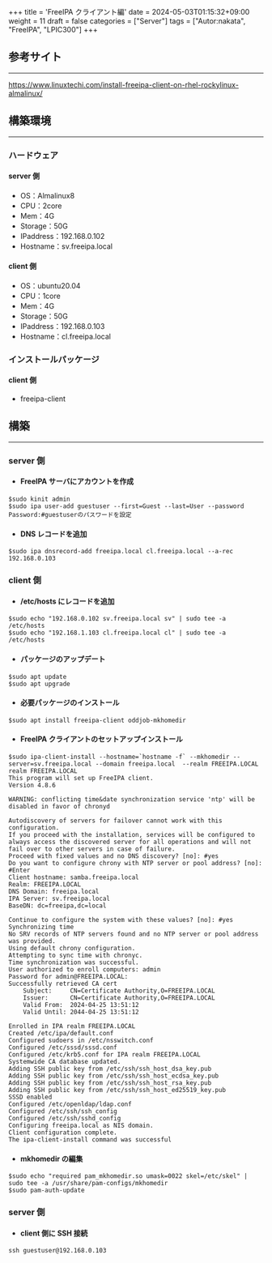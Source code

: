 +++
title = 'FreeIPA クライアント編'
date = 2024-05-03T01:15:32+09:00
weight = 11
draft = false
categories = ["Server"]
tags = ["Autor:nakata", "FreeIPA", "LPIC300"]
+++

## 参考サイト

---

https://www.linuxtechi.com/install-freeipa-client-on-rhel-rockylinux-almalinux/

## 構築環境

---

### ハードウェア

#### server 側

- OS：Almalinux8
- CPU：2core
- Mem：4G
- Storage：50G
- IPaddress：192.168.0.102
- Hostname：sv.freeipa.local

#### client 側

- OS：ubuntu20.04
- CPU：1core
- Mem：4G
- Storage：50G
- IPaddress：192.168.0.103
- Hostname：cl.freeipa.local

### インストールパッケージ

#### client 側

- freeipa-client

## 構築

---

### server 側

- #### FreeIPA サーバにアカウントを作成

```
$sudo kinit admin
$sudo ipa user-add guestuser --first=Guest --last=User --password
Password:#guestuserのパスワードを設定
```

- #### DNS レコードを追加

```
$sudo ipa dnsrecord-add freeipa.local cl.freeipa.local --a-rec 192.168.0.103
```

### client 側

- #### /etc/hosts にレコードを追加

```
$sudo echo "192.168.0.102 sv.freeipa.local sv" | sudo tee -a /etc/hosts
$sudo echo "192.168.1.103 cl.freeipa.local cl" | sudo tee -a /etc/hosts
```

- #### パッケージのアップデート

```
$sudo apt update
$sudo apt upgrade
```

- #### 必要パッケージのインストール

```
$sudo apt install freeipa-client oddjob-mkhomedir
```

- #### FreeIPA クライアントのセットアップインストール

```
$sudo ipa-client-install --hostname=`hostname -f` --mkhomedir --server=sv.freeipa.local --domain freeipa.local  --realm FREEIPA.LOCAL
realm FREEIPA.LOCAL
This program will set up FreeIPA client.
Version 4.8.6

WARNING: conflicting time&date synchronization service 'ntp' will be disabled in favor of chronyd

Autodiscovery of servers for failover cannot work with this configuration.
If you proceed with the installation, services will be configured to always access the discovered server for all operations and will not fail over to other servers in case of failure.
Proceed with fixed values and no DNS discovery? [no]: #yes
Do you want to configure chrony with NTP server or pool address? [no]: #Enter
Client hostname: samba.freeipa.local
Realm: FREEIPA.LOCAL
DNS Domain: freeipa.local
IPA Server: sv.freeipa.local
BaseDN: dc=freeipa,dc=local

Continue to configure the system with these values? [no]: #yes
Synchronizing time
No SRV records of NTP servers found and no NTP server or pool address was provided.
Using default chrony configuration.
Attempting to sync time with chronyc.
Time synchronization was successful.
User authorized to enroll computers: admin
Password for admin@FREEIPA.LOCAL:
Successfully retrieved CA cert
    Subject:     CN=Certificate Authority,O=FREEIPA.LOCAL
    Issuer:      CN=Certificate Authority,O=FREEIPA.LOCAL
    Valid From:  2024-04-25 13:51:12
    Valid Until: 2044-04-25 13:51:12

Enrolled in IPA realm FREEIPA.LOCAL
Created /etc/ipa/default.conf
Configured sudoers in /etc/nsswitch.conf
Configured /etc/sssd/sssd.conf
Configured /etc/krb5.conf for IPA realm FREEIPA.LOCAL
Systemwide CA database updated.
Adding SSH public key from /etc/ssh/ssh_host_dsa_key.pub
Adding SSH public key from /etc/ssh/ssh_host_ecdsa_key.pub
Adding SSH public key from /etc/ssh/ssh_host_rsa_key.pub
Adding SSH public key from /etc/ssh/ssh_host_ed25519_key.pub
SSSD enabled
Configured /etc/openldap/ldap.conf
Configured /etc/ssh/ssh_config
Configured /etc/ssh/sshd_config
Configuring freeipa.local as NIS domain.
Client configuration complete.
The ipa-client-install command was successful
```

- #### mkhomedir の編集

```
$sudo echo "required pam_mkhomedir.so umask=0022 skel=/etc/skel" | sudo tee -a /usr/share/pam-configs/mkhomedir
$sudo pam-auth-update
```

### server 側

- #### client 側に SSH 接続

```
ssh guestuser@192.168.0.103
```
